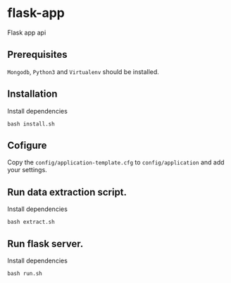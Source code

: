 # flask-app
Flask app api

## Prerequisites
`Mongodb`, `Python3` and `Virtualenv` should be installed.

## Installation
Install dependencies
``` text
bash install.sh
```

## Cofigure
Copy the `config/application-template.cfg` to `config/application` and add your settings.

## Run data extraction script.
Install dependencies
``` text
bash extract.sh
```

## Run flask server.
Install dependencies
``` text
bash run.sh
```
